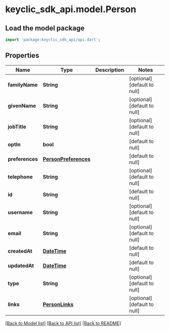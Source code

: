 # keyclic_sdk_api.model.Person

## Load the model package
```dart
import 'package:keyclic_sdk_api/api.dart';
```

## Properties
Name | Type | Description | Notes
------------ | ------------- | ------------- | -------------
**familyName** | **String** |  | [optional] [default to null]
**givenName** | **String** |  | [optional] [default to null]
**jobTitle** | **String** |  | [optional] [default to null]
**optIn** | **bool** |  | [default to null]
**preferences** | [**PersonPreferences**](PersonPreferences.md) |  | [default to null]
**telephone** | **String** |  | [optional] [default to null]
**id** | **String** |  | [default to null]
**username** | **String** |  | [optional] [default to null]
**email** | **String** |  | [optional] [default to null]
**createdAt** | [**DateTime**](DateTime.md) |  | [default to null]
**updatedAt** | [**DateTime**](DateTime.md) |  | [default to null]
**type** | **String** |  | [optional] [default to null]
**links** | [**PersonLinks**](PersonLinks.md) |  | [optional] [default to null]

[[Back to Model list]](../README.md#documentation-for-models) [[Back to API list]](../README.md#documentation-for-api-endpoints) [[Back to README]](../README.md)


